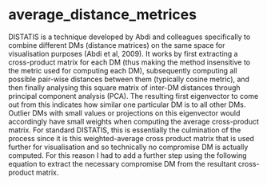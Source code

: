 # average_distance_metrices
DISTATIS is a technique developed by Abdi and colleagues specifically to combine different DMs (distance matrices) on the same space for visualisation purposes (Abdi et al, 2009). It works by first extracting a cross-product matrix for each DM (thus making the method insensitive to the metric used for computing each DM), subsequently computing all possible pair-wise distances between them (typically cosine metric), and then finally analysing this square matrix of inter-DM distances through principal component analysis (PCA). The resulting first eigenvector to come out from this indicates how similar one particular DM is to all other DMs. Outlier DMs with small values or projections on this eigenvector would accordingly have small weights when computing the average cross-product matrix. For standard DISTATIS, this is essentially the culmination of the process since it is this weighted-average cross product matrix that is used further for visualisation and so technically no compromise DM is actually computed. For this reason I had to add a further step using the following equation to extract the necessary compromise DM from the resultant cross-product matrix. 
